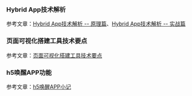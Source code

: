### Hybrid App技术解析

参考文章：[Hybrid App技术解析 -- 原理篇](https://github.com/xd-tayde/blog/blob/master/hybrid-1.md)、[Hybrid App技术解析 -- 实战篇](https://github.com/xd-tayde/blog/blob/master/hybrid-2.md)

### 页面可视化搭建工具技术要点

参考文章：[页面可视化搭建工具技术要点](https://github.com/CntChen/cntchen.github.io/issues/17)

### h5唤醒APP功能

参考文章：[h5唤醒APP小记](https://segmentfault.com/a/1190000018661914)
